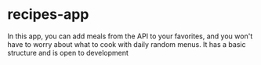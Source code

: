 # recipes-app
In this app, you can add meals from the API to your favorites, and you won't have to worry about what to cook with daily random menus. It has a basic structure and is open to development
